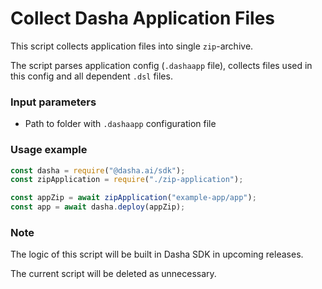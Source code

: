# Collect Dasha Application Files

This script collects application files into single `zip`-archive.

The script parses application config (`.dashaapp` file), collects files used in this config and all dependent `.dsl` files.

### Input parameters
- Path to folder with `.dashaapp` configuration file

### Usage example
```js
const dasha = require("@dasha.ai/sdk");
const zipApplication = require("./zip-application");

const appZip = await zipApplication("example-app/app");
const app = await dasha.deploy(appZip);
```


### Note 

The logic of this script will be built in Dasha SDK in upcoming releases.

The current script will be deleted as unnecessary.
